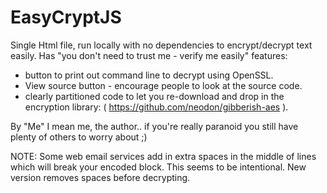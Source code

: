 EasyCryptJS
===========

Single Html file, run locally with no dependencies to encrypt/decrypt text easily. 
Has "you don't need to trust me - verify me easily" features:
- button to print out command line to decrypt using OpenSSL.
- View source button - encourage people to look at the source code.
- clearly partitioned code to let you re-download and drop in the encryption library: 
  ( https://github.com/neodon/gibberish-aes ).

By "Me" I mean me, the author..  if you're really paranoid you still have plenty of others to worry about ;)
 


NOTE: Some web email services add in extra spaces in the middle of lines which will break your encoded block. 
This seems to be intentional. New version removes spaces before decrypting.
